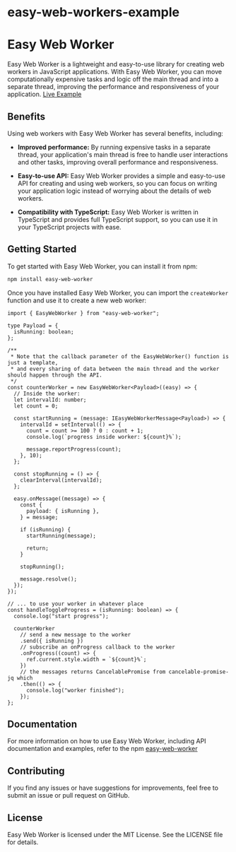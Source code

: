 # easy-web-workers-example

# Easy Web Worker

Easy Web Worker is a lightweight and easy-to-use library for creating web workers in JavaScript applications. With Easy Web Worker, you can move computationally expensive tasks and logic off the main thread and into a separate thread, improving the performance and responsiveness of your application. [Live Example](https://johnny-quesada-developer.github.io/easy-web-workers-example/)

## Benefits

Using web workers with Easy Web Worker has several benefits, including:

- **Improved performance:** By running expensive tasks in a separate thread, your application's main thread is free to handle user interactions and other tasks, improving overall performance and responsiveness.

- **Easy-to-use API:** Easy Web Worker provides a simple and easy-to-use API for creating and using web workers, so you can focus on writing your application logic instead of worrying about the details of web workers.

- **Compatibility with TypeScript:** Easy Web Worker is written in TypeScript and provides full TypeScript support, so you can use it in your TypeScript projects with ease.

## Getting Started

To get started with Easy Web Worker, you can install it from npm:

```sh
npm install easy-web-worker
```

Once you have installed Easy Web Worker, you can import the `createWorker` function and use it to create a new web worker:

```tsx
import { EasyWebWorker } from "easy-web-worker";

type Payload = {
  isRunning: boolean;
};

/**
 * Note that the callback parameter of the EasyWebWorker() function is just a template,
 * and every sharing of data between the main thread and the worker should happen through the API.
 */
const counterWorker = new EasyWebWorker<Payload>((easy) => {
  // Inside the worker:
  let intervalId: number;
  let count = 0;

  const startRunning = (message: IEasyWebWorkerMessage<Payload>) => {
    intervalId = setInterval(() => {
      count = count >= 100 ? 0 : count + 1;
      console.log(`progress inside worker: ${count}%`);

      message.reportProgress(count);
    }, 10);
  };

  const stopRunning = () => {
    clearInterval(intervalId);
  };

  easy.onMessage((message) => {
    const {
      payload: { isRunning },
    } = message;

    if (isRunning) {
      startRunning(message);

      return;
    }

    stopRunning();

    message.resolve();
  });
});

// ... to use your worker in whatever place
const handleToggleProgress = (isRunning: boolean) => {
  console.log("start progress");

  counterWorker
    // send a new message to the worker
    .send({ isRunning })
    // subscribe an onProgress callback to the worker
    .onProgress((count) => {
      ref.current.style.width = `${count}%`;
    })
    // the messages returns CancelablePromise from cancelable-promise-jq which
    .then(() => {
      console.log("worker finished");
    });
};
```

## Documentation

For more information on how to use Easy Web Worker, including API documentation and examples, refer to the npm [easy-web-worker](https://www.npmjs.com/package/easy-web-worker)

## Contributing

If you find any issues or have suggestions for improvements, feel free to submit an issue or pull request on GitHub.

## License

Easy Web Worker is licensed under the MIT License. See the LICENSE file for details.
